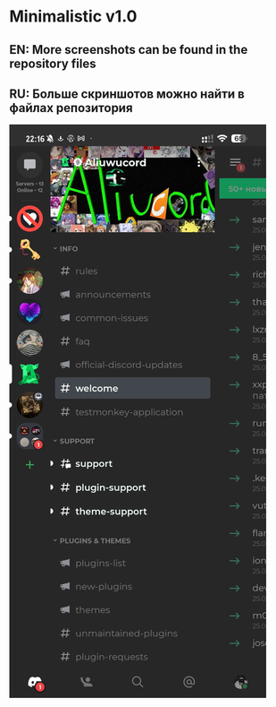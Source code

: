 # Minimalistic v1.0
## EN: More screenshots can be found in the repository files
## RU: Больше скриншотов можно найти в файлах репозитория
![Screenshot](https://raw.githubusercontent.com/b3bro/bebro-discord-theme/main/Screenshot_2024-02-25-22-16-14-601_com.aliucord.jpg?raw=true "Optional Title")
